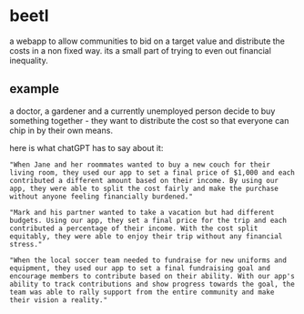 # beetl

a webapp to allow communities to bid on a target value and distribute the costs in a non fixed way.
its a small part of trying to even out financial inequality.

## example

a doctor, a gardener and a currently unemployed person decide to buy something together - they want to distribute the cost so that everyone can chip in by their own means.

here is what chatGPT has to say about it:

```
"When Jane and her roommates wanted to buy a new couch for their living room, they used our app to set a final price of $1,000 and each contributed a different amount based on their income. By using our app, they were able to split the cost fairly and make the purchase without anyone feeling financially burdened."

"Mark and his partner wanted to take a vacation but had different budgets. Using our app, they set a final price for the trip and each contributed a percentage of their income. With the cost split equitably, they were able to enjoy their trip without any financial stress."

"When the local soccer team needed to fundraise for new uniforms and equipment, they used our app to set a final fundraising goal and encourage members to contribute based on their ability. With our app's ability to track contributions and show progress towards the goal, the team was able to rally support from the entire community and make their vision a reality."
```

